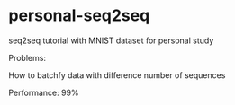 # personal-seq2seq
seq2seq tutorial with MNIST dataset for personal study

Problems:

How to batchfy data with difference number of sequences

Performance: 99%
